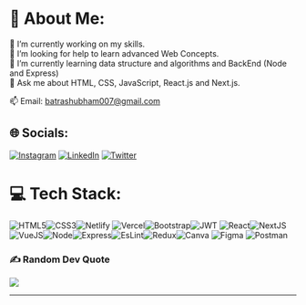 <!--### Hi there 👋-->

<!--
**iamshubhambatra/iamshubhambatra** is a ✨ _special_ ✨ repository because its `README.md` (this file) appears on your GitHub profile.

Here are some ideas to get you started:

- 🔭 I’m currently working on ...
- 🌱 I’m currently learning ...
- 👯 I’m looking to collaborate on ...
- 🤔 I’m looking for help with ...
- 💬 Ask me about ...
- 📫 How to reach me: ...
- 😄 Pronouns: ...
- ⚡ Fun fact: ...
-->

# 💫 About Me:
🔭 I’m currently working on my skills.<br>🤝 I’m looking for help to learn advanced Web Concepts.<br>🌱 I’m currently learning data structure and algorithms and BackEnd (Node and Express)<br>💬 Ask me about HTML, CSS, JavaScript, React.js and Next.js.

📫 Email: batrashubham007@gmail.com


## 🌐 Socials:
<!-- [![Facebook](https://img.shields.io/badge/Facebook-%231877F2.svg?logo=Facebook&logoColor=white)](https://facebook.com/iamjatinyadav)  -->
[![Instagram](https://img.shields.io/badge/Instagram-%23E4405F.svg?logo=Instagram&logoColor=white)](https://www.instagram.com/iamshubhambatra/) [![LinkedIn](https://img.shields.io/badge/LinkedIn-%230077B5.svg?logo=linkedin&logoColor=white)](https://www.linkedin.com/in/shubham-batra-09393210a/) 
[![Twitter](https://img.shields.io/badge/Twitter-%231DA1F2.svg?logo=Twitter&logoColor=white)](https://x.com/iamshubhambatra?s=21&t=8_Bd1zdbVw99el3SJEdR6A)

# 💻 Tech Stack:
![HTML5](https://img.shields.io/badge/html5-%23E34F26.svg?style=for-the-badge&logo=html5&logoColor=white)![CSS3](https://img.shields.io/badge/css3-%231572B6.svg?style=for-the-badge&logo=css3&logoColor=white)![Netlify](https://img.shields.io/badge/netlify-%23000000.svg?style=for-the-badge&logo=netlify&logoColor=#00C7B7) ![Vercel](https://img.shields.io/badge/vercel-%23000000.svg?style=for-the-badge&logo=vercel&logoColor=white)![Bootstrap](https://img.shields.io/badge/bootstrap-%23563D7C.svg?style=for-the-badge&logo=bootstrap&logoColor=white)![JWT](https://img.shields.io/badge/JWT-black?style=for-the-badge&logo=JSON%20web%20tokens) ![React](https://img.shields.io/badge/react-%2320232a.svg?style=for-the-badge&logo=react&logoColor=%2361DAFB)![NextJS](https://img.shields.io/badge/next.js-%2320232a.svg?style=for-the-badge&logo=next.js&logoColor=%2361DAFB)![VueJS](https://img.shields.io/badge/vue.js-%2320232a.svg?style=for-the-badge&logo=vue.js&logoColor=%234FC08D)![Node](https://img.shields.io/badge/node.js-%2320232a.svg?style=for-the-badge&logo=node.js&logoColor=%2343853D)![Express](https://img.shields.io/badge/express-%2320232a.svg?style=for-the-badge&logo=express&logoColor=%23404D59)![EsLint](https://img.shields.io/badge/eslint-%2320232a.svg?style=for-the-badge&logo=eslint&logoColor=%234B32C3)![Redux](https://img.shields.io/badge/redux-%2320232a.svg?style=for-the-badge&logo=redux&logoColor=%23764ABC)![Canva](https://img.shields.io/badge/Canva-%2300C4CC.svg?style=for-the-badge&logo=Canva&logoColor=white) 	![Figma](https://img.shields.io/badge/figma-%23F24E1E.svg?style=for-the-badge&logo=figma&logoColor=white) ![Postman](https://img.shields.io/badge/Postman-FF6C37?style=for-the-badge&logo=postman&logoColor=white)

### ✍️ Random Dev Quote
![](https://quotes-github-readme.vercel.app/api?type=horizontal&theme=radical)

---






